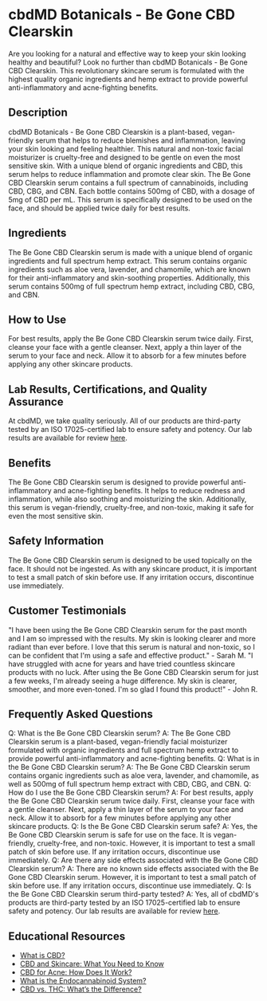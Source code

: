 # cbdMD Botanicals - Be Gone CBD Clearskin
Are you looking for a natural and effective way to keep your skin looking healthy and beautiful? Look no further than cbdMD Botanicals - Be Gone CBD Clearskin. This revolutionary skincare serum is formulated with the highest quality organic ingredients and hemp extract to provide powerful anti-inflammatory and acne-fighting benefits.
## Description
cbdMD Botanicals - Be Gone CBD Clearskin is a plant-based, vegan-friendly serum that helps to reduce blemishes and inflammation, leaving your skin looking and feeling healthier. This natural and non-toxic facial moisturizer is cruelty-free and designed to be gentle on even the most sensitive skin. With a unique blend of organic ingredients and CBD, this serum helps to reduce inflammation and promote clear skin.
The Be Gone CBD Clearskin serum contains a full spectrum of cannabinoids, including CBD, CBG, and CBN. Each bottle contains 500mg of CBD, with a dosage of 5mg of CBD per mL. This serum is specifically designed to be used on the face, and should be applied twice daily for best results.
## Ingredients
The Be Gone CBD Clearskin serum is made with a unique blend of organic ingredients and full spectrum hemp extract. This serum contains organic ingredients such as aloe vera, lavender, and chamomile, which are known for their anti-inflammatory and skin-soothing properties. Additionally, this serum contains 500mg of full spectrum hemp extract, including CBD, CBG, and CBN.
## How to Use
For best results, apply the Be Gone CBD Clearskin serum twice daily. First, cleanse your face with a gentle cleanser. Next, apply a thin layer of the serum to your face and neck. Allow it to absorb for a few minutes before applying any other skincare products.
## Lab Results, Certifications, and Quality Assurance
At cbdMD, we take quality seriously. All of our products are third-party tested by an ISO 17025-certified lab to ensure safety and potency. Our lab results are available for review [here](https://www.cbdmd.com/lab-results).
## Benefits
The Be Gone CBD Clearskin serum is designed to provide powerful anti-inflammatory and acne-fighting benefits. It helps to reduce redness and inflammation, while also soothing and moisturizing the skin. Additionally, this serum is vegan-friendly, cruelty-free, and non-toxic, making it safe for even the most sensitive skin.
## Safety Information
The Be Gone CBD Clearskin serum is designed to be used topically on the face. It should not be ingested. As with any skincare product, it is important to test a small patch of skin before use. If any irritation occurs, discontinue use immediately.
## Customer Testimonials
"I have been using the Be Gone CBD Clearskin serum for the past month and I am so impressed with the results. My skin is looking clearer and more radiant than ever before. I love that this serum is natural and non-toxic, so I can be confident that I'm using a safe and effective product." - Sarah M.
"I have struggled with acne for years and have tried countless skincare products with no luck. After using the Be Gone CBD Clearskin serum for just a few weeks, I'm already seeing a huge difference. My skin is clearer, smoother, and more even-toned. I'm so glad I found this product!" - John R.
## Frequently Asked Questions
Q: What is the Be Gone CBD Clearskin serum?
A: The Be Gone CBD Clearskin serum is a plant-based, vegan-friendly facial moisturizer formulated with organic ingredients and full spectrum hemp extract to provide powerful anti-inflammatory and acne-fighting benefits.
Q: What is in the Be Gone CBD Clearskin serum?
A: The Be Gone CBD Clearskin serum contains organic ingredients such as aloe vera, lavender, and chamomile, as well as 500mg of full spectrum hemp extract with CBD, CBG, and CBN.
Q: How do I use the Be Gone CBD Clearskin serum?
A: For best results, apply the Be Gone CBD Clearskin serum twice daily. First, cleanse your face with a gentle cleanser. Next, apply a thin layer of the serum to your face and neck. Allow it to absorb for a few minutes before applying any other skincare products.
Q: Is the Be Gone CBD Clearskin serum safe?
A: Yes, the Be Gone CBD Clearskin serum is safe for use on the face. It is vegan-friendly, cruelty-free, and non-toxic. However, it is important to test a small patch of skin before use. If any irritation occurs, discontinue use immediately.
Q: Are there any side effects associated with the Be Gone CBD Clearskin serum?
A: There are no known side effects associated with the Be Gone CBD Clearskin serum. However, it is important to test a small patch of skin before use. If any irritation occurs, discontinue use immediately.
Q: Is the Be Gone CBD Clearskin serum third-party tested?
A: Yes, all of cbdMD's products are third-party tested by an ISO 17025-certified lab to ensure safety and potency. Our lab results are available for review [here](https://www.cbdmd.com/lab-results).
## Educational Resources
- [What is CBD?](https://www.cbdmd.com/what-is-cbd)
- [CBD and Skincare: What You Need to Know](https://www.cbdmd.com/blog/cbd-and-skincare-what-you-need-to-know)
- [CBD for Acne: How Does It Work?](https://www.cbdmd.com/blog/cbd-for-acne-how-does-it-work)
- [What is the Endocannabinoid System?](https://www.cbdmd.com/blog/what-is-the-endocannabinoid-system)
- [CBD vs. THC: What’s the Difference?](https://www.cbdmd.com/blog/cbd-vs-thc-whats-the-difference)
